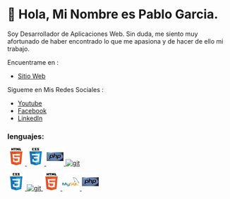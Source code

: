 # 👋 Hola, Mi Nombre es Pablo Garcia.

Soy Desarrollador de Aplicaciones Web. Sin duda, me siento muy afortunado de haber encontrado lo que me apasiona y de hacer de ello mi trabajo. 

Encuentrame en :
- <a href="https://pablogarciajc.com/">Sitio Web</a>

Sigueme en Mis Redes Sociales :
- <a href="https://codepen.io/m0nica"> Youtube</a>
- <a href="https://codepen.io/m0nica"> Facebook</a>
- <a href="https://www.linkedin.com/in/monicampowell/">LinkedIn</a>

<h3 align="left">lenguajes:</h3>

<p align="left">
<a href="https://www.w3schools.com/css/" target="_blank"><img src="https://raw.githubusercontent.com/devicons/devicon/master/icons/html5/html5-original-wordmark.svg" alt="html5" width="40" height="40"/> </a> <a href="https://www.mysql.com/" target="_blank"></a>

<a href="https://git-scm.com/" target="_blank">
<img src="https://raw.githubusercontent.com/devicons/devicon/master/icons/css3/css3-original-wordmark.svg" alt="css3" width="40" height="40"/> </a> <a href="https://git-scm.com/" target="_blank">
</a>
  
<a href="https://git-scm.com/" target="_blank">
<img src="https://raw.githubusercontent.com/devicons/devicon/master/icons/php/php-original.svg" alt="php" width="40" height="40"/> </a>

<a href="https://git-scm.com/" target="_blank">
<img src="https://www.vectorlogo.zone/logos/git-scm/git-scm-icon.svg" alt="git" width="40" height="40"/> </a> <a href="https://www.w3.org/html/" target="_blank">
</p></a>

<p align="left"> <a href="https://www.w3schools.com/css/" target="_blank"> <img src="https://raw.githubusercontent.com/devicons/devicon/master/icons/css3/css3-original-wordmark.svg" alt="css3" width="40" height="40"/> </a> <a href="https://git-scm.com/" target="_blank"><img src="https://www.vectorlogo.zone/logos/git-scm/git-scm-icon.svg" alt="git" width="40" height="40"/> </a> <a href="https://www.w3.org/html/" target="_blank"> <img src="https://raw.githubusercontent.com/devicons/devicon/master/icons/html5/html5-original-wordmark.svg" alt="html5" width="40" height="40"/> </a> <a href="https://www.mysql.com/" target="_blank"> <img src="https://raw.githubusercontent.com/devicons/devicon/master/icons/mysql/mysql-original-wordmark.svg" alt="mysql" width="40" height="40"/> </a> <a href="https://www.php.net" target="_blank"> <img src="https://raw.githubusercontent.com/devicons/devicon/master/icons/php/php-original.svg" alt="php" width="40" height="40"/> </a> </p>

<!--
**PabloGarciaJC/pablogarciajc** is a ✨ _special_ ✨ repository because its `README.md` (this file) appears on your GitHub profile.

Here are some ideas to get you started:

- 🔭 I’m currently working on ...
- 🌱 I’m currently learning ...
- 👯 I’m looking to collaborate on ...
- 🤔 I’m looking for help with ...
- 💬 Ask me about ...
- 📫 How to reach me: ...
- 😄 Pronouns: ...
- ⚡ Fun fact: ...
-->
